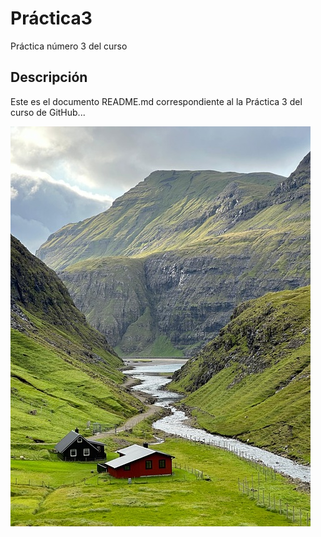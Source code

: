 # Práctica3
Práctica número 3 del curso

## Descripción
Este es el documento README.md correspondiente al la Práctica 3 del curso de GitHub...

![Práctica3](https://github.com/josesm987/Practica/blob/main/mountains-9223041_640.jpg)



